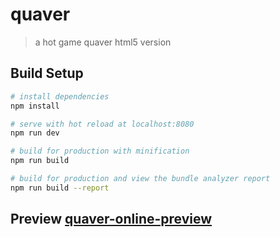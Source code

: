 # quaver

> a hot game quaver html5 version

## Build Setup

``` bash
# install dependencies
npm install

# serve with hot reload at localhost:8080
npm run dev

# build for production with minification
npm run build

# build for production and view the bundle analyzer report
npm run build --report
```

## Preview [quaver-online-preview](https://8.diamondfsd.com)
